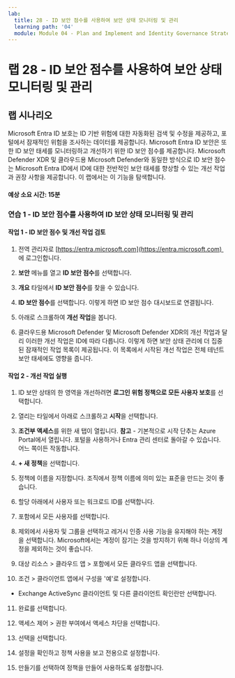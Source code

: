 ```yaml
---
lab:
  title: 28 - ID 보안 점수를 사용하여 보안 상태 모니터링 및 관리
  learning path: '04'
  module: Module 04 - Plan and Implement and Identity Governance Strategy
---
```


# 랩 28 - ID 보안 점수를 사용하여 보안 상태 모니터링 및 관리

## 랩 시나리오

Microsoft Entra ID 보호는 ID 기반 위험에 대한 자동화된 검색 및 수정을 제공하고, 포털에서 잠재적인 위험을 조사하는 데이터를 제공합니다. Microsoft Entra ID 보안은 또한 ID 보안 태세를 모니터링하고 개선하기 위한 ID 보안 점수를 제공합니다.  Microsoft Defender XDR 및 클라우드용 Microsoft Defender와 동일한 방식으로 ID 보안 점수는 Microsoft Entra ID에서 ID에 대한 전반적인 보안 태세를 향상할 수 있는 개선 작업과 권장 사항을 제공합니다.  이 랩에서는 이 기능을 탐색합니다. 

#### 예상 소요 시간: 15분

### 연습 1 - ID 보안 점수를 사용하여 ID 보안 상태 모니터링 및 관리

#### 작업 1 - ID 보안 점수 및 개선 작업 검토

1. 전역 관리자로 [https://entra.microsoft.com](https://entra.microsoft.com)  에 로그인합니다.

2. **보안** 메뉴를 열고 **ID 보안 점수**를 선택합니다.

3. **개요** 타일에서 **ID 보안 점수**를 찾을 수 있습니다.

4. **ID 보안 점수**를 선택합니다.  이렇게 하면 ID 보안 점수 대시보드로 연결됩니다.

5. 아래로 스크롤하여 **개선 작업**을 봅니다.

6. 클라우드용 Microsoft Defender 및 Microsoft Defender XDR의 개선 작업과 달리 이러한 개선 작업은 ID에 따라 다릅니다.  이렇게 하면 보안 상태 관리에 더 집중된 잠재적인 작업 목록이 제공됩니다.  이 목록에서 시작된 개선 작업은 전체 테넌트 보안 태세에도 영향을 줍니다. 

#### 작업 2 - 개선 작업 실행

1. ID 보안 상태의 한 영역을 개선하려면 **로그인 위험 정책으로 모든 사용자 보호**를 선택합니다.

2. 열리는 타일에서 아래로 스크롤하고 **시작**을 선택합니다.

3. **조건부 액세스**를 위한 새 탭이 열립니다.
 **참고** - 기본적으로 시작 단추는 Azure Portal에서 열립니다. 포털을 사용하거나 Entra 관리 센터로 돌아갈 수 있습니다. 어느 쪽이든 작동합니다.

4. **+ 새 정책**을 선택합니다.

5. 정책에 이름을 지정합니다. 조직에서 정책 이름에 의미 있는 표준을 만드는 것이 좋습니다.

6. 할당 아래에서 사용자 또는 워크로드 ID를 선택합니다.

7. 포함에서 모든 사용자를 선택합니다.

8. 제외에서 사용자 및 그룹을 선택하고 레거시 인증 사용 기능을 유지해야 하는 계정을 선택합니다. Microsoft에서는 계정이 잠기는 것을 방지하기 위해 하나 이상의 계정을 제외하는 것이 좋습니다.

9. 대상 리소스 > 클라우드 앱 > 포함에서 모든 클라우드 앱을 선택합니다.

10. 조건 > 클라이언트 앱에서 구성을 '예'로 설정합니다.
 - Exchange ActiveSync 클라이언트 및 다른 클라이언트 확인란만 선택합니다.

11. 완료를 선택합니다.

12. 액세스 제어 > 권한 부여에서 액세스 차단을 선택합니다.

13. 선택을 선택합니다.

14. 설정을 확인하고 정책 사용을 보고 전용으로 설정합니다.

15. 만들기를 선택하여 정책을 만들어 사용하도록 설정합니다.
